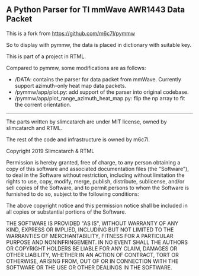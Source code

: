 ## A Python Parser for TI mmWave AWR1443 Data Packet ##

This is a fork from https://github.com/m6c7l/pymmw

So to display with pymmw, the data is placed in dictionary with suitable key.

This is part of a project in RTML.


Compared to pymmw, some modifications are as follows:
- /DATA: contains the parser for data packet from mmWave. Currently support azimuth-only heat map data packets.
- /pymmw/app/plot.py: add support of the parser into original codebase.
- /pymmw/app/plot_range_azimuth_heat_map.py: flip the np array to fit the corrent orientation.


----

The parts written by slimcatarch are under MIT license, owned by slimcatarch and RTML. 

The rest of the code and infrastructure is owned by m6c7l.

Copyright 2019 Slimcatarch & RTML

Permission is hereby granted, free of charge, to any person obtaining a copy of this software and associated documentation files (the "Software"), to deal in the Software without restriction, including without limitation the rights to use, copy, modify, merge, publish, distribute, sublicense, and/or sell copies of the Software, and to permit persons to whom the Software is furnished to do so, subject to the following conditions:

The above copyright notice and this permission notice shall be included in all copies or substantial portions of the Software.

THE SOFTWARE IS PROVIDED "AS IS", WITHOUT WARRANTY OF ANY KIND, EXPRESS OR IMPLIED, INCLUDING BUT NOT LIMITED TO THE WARRANTIES OF MERCHANTABILITY, FITNESS FOR A PARTICULAR PURPOSE AND NONINFRINGEMENT. IN NO EVENT SHALL THE AUTHORS OR COPYRIGHT HOLDERS BE LIABLE FOR ANY CLAIM, DAMAGES OR OTHER LIABILITY, WHETHER IN AN ACTION OF CONTRACT, TORT OR OTHERWISE, ARISING FROM, OUT OF OR IN CONNECTION WITH THE SOFTWARE OR THE USE OR OTHER DEALINGS IN THE SOFTWARE.
